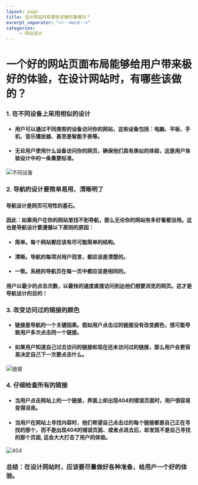 ```yaml
---
layout: page
title: 设计网站时有哪些该做的事情吗？
excerpt_separator: "<!--more-->"
categories:
     - 网站设计
---
```


# 一个好的网站页面布局能够给用户带来极好的体验，在设计网站时，有哪些该做的？
### 1. 在不同设备上采用相似的设计
+ #### 用户可以通过不同类型的设备访问你的网站，这些设备包括：电脑、平板、手机、音乐播放器、甚至是智能手表等。
+ #### 无论用户使用什么设备访问你的网页，确保他们具有类似的体验，这是用户体验设计中的一条重要标准。
![不同设备](https://mmbiz.qpic.cn/mmbiz_png/P2PKAhicicV4H5e5qxZfDias1zeDO41ahoQOSh0NxCZaOAoMeNJXrqMyyWuIff1fT1ep0q2MHEdjeY44oyickjy1gA/640?wx_fmt=png&tp=webp&wxfrom=5&wx_lazy=1&wx_co=1)
### 2. 导航的设计要简单易用、清晰明了
### `导航设计是网页可用性的基石。`
#### 因此：如果用户在你的网站里找不到导航，那么无论你的网站有多好看都没用。这也是导航设计要遵循以下原则的原因：
+ #### 简单。每个网站都应该有尽可能简单的结构。
+ #### 清晰。导航的每项对用户而言，都应该是清楚的。
+ #### 一致。系统的导航页在每一页中都应该是相同的。
#### 用户以最少的点击次数，以最快的速度直接访问到达他们想要浏览的网页。这才是导航设计的目的！
### 3. 改变访问过的链接的颜色
+ #### 链接是导航的一个关键因素。假如用户点击过的链接没有改变颜色，很可能导致用户多次点击同一个链接。
+ #### 如果用户知道自己过去访问的链接和现在还未访问过的链接，那么用户会更容易决定自己下一次要点击什么。
![链接](https://mmbiz.qpic.cn/mmbiz_png/P2PKAhicicV4H5e5qxZfDias1zeDO41ahoQWVoUuGnISzMD1nJpzfvnWEkQIuz6ia1vWxKSmkaGZhWjxSTISMplJnQ/640?wx_fmt=png&tp=webp&wxfrom=5&wx_lazy=1&wx_co=1)
### 4. 仔细检查所有的链接
+ #### 当用户点击网站上的一个链接，界面上却出现404的错误页面时，用户很容易变得沮丧。
+ #### 当用户在网站上寻找内容时，他们希望自己点击过的每个链接都是自己正在寻找的那个，而不是出现404的错误页面、或者点进去后，却发现不是自己寻找的那个页面, 这会大大打击了用户的体验。
![404](https://mmbiz.qpic.cn/mmbiz_png/P2PKAhicicV4H5e5qxZfDias1zeDO41ahoQiaQ2F7PUWxdVYUj5zlkk8nL45YnZnZlhvZpq4C1ibudXnjwIkkBricpOg/640?wx_fmt=png&tp=webp&wxfrom=5&wx_lazy=1&wx_co=1)

### 总结：在设计网站时，应该要尽量做好各种准备，给用户一个好的体验。